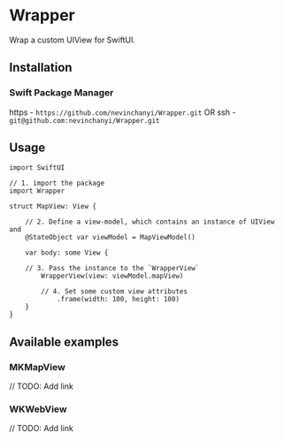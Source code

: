# Wrapper

Wrap a custom UIView for SwiftUI.


## Installation

### Swift Package Manager

https - `https://github.com/nevinchanyi/Wrapper.git`
OR
ssh - `git@github.com:nevinchanyi/Wrapper.git`


## Usage

```
import SwiftUI

// 1. import the package
import Wrapper

struct MapView: View {
    
    // 2. Define a view-model, which contains an instance of UIView and 
    @StateObject var viewModel = MapViewModel()
    
    var body: some View {
    
    // 3. Pass the instance to the `WrapperView`
        WrapperView(view: viewModel.mapView)
        
        // 4. Set some custom view attributes
            .frame(width: 100, height: 100)
    }
}
```

## Available examples
### MKMapView
// TODO: Add link
### WKWebView
// TODO: Add link
